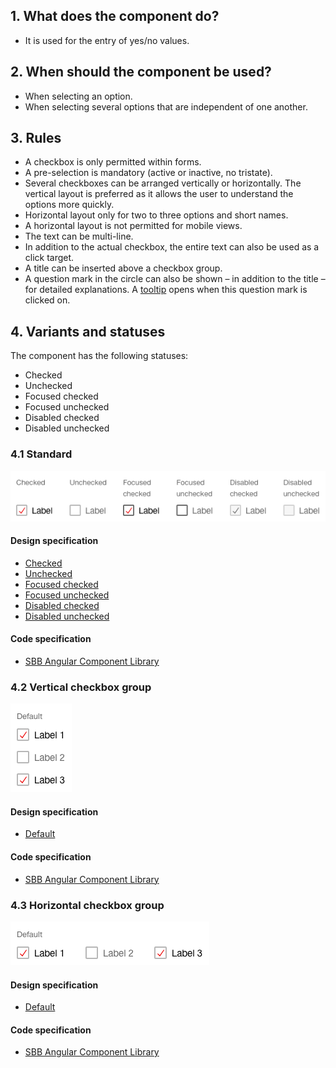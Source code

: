 ## 1. What does the component do?
* It is used for the entry of yes/no values.

## 2. When should the component be used?
* When selecting an option.
* When selecting several options that are independent of one another.

## 3. Rules
* A checkbox is only permitted within forms.
* A pre-selection is mandatory (active or inactive, no tristate).
* Several checkboxes can be arranged vertically or horizontally. The vertical layout is preferred as it allows the user to understand the options more quickly.
* Horizontal layout only for two to three options and short names.
* A horizontal layout is not permitted for mobile views.
* The text can be multi-line.
* In addition to the actual checkbox, the entire text can also be used as a click target.
* A title can be inserted above a checkbox group.
* A question mark in the circle can also be shown – in addition to the title – for detailed explanations. A [tooltip](https://digital.sbb.ch/en/components/tooltip) opens when this question mark is clicked on.
 
## 4. Variants and statuses
The component has the following statuses: 
* Checked
* Unchecked
* Focused checked
* Focused unchecked
* Disabled checked
* Disabled unchecked

### 4.1 Standard
![Image of the checkbox component in the standard variant](https://raw.githubusercontent.com/sbb-design-systems/design-system-website-documentation/master/documentation/components/checkbox/images/checkbox_default.png 'class: image')

#### Design specification
* [Checked](https://sbb.invisionapp.com/d/main#/console/15744722/327724165/inspect)
* [Unchecked](https://sbb.invisionapp.com/d/main#/console/15744722/327724166/inspect)
* [Focused checked](https://sbb.invisionapp.com/d/main#/console/15744722/327724167/inspect)
* [Focused unchecked](https://sbb.invisionapp.com/d/main#/console/15744722/327724168/inspect)
* [Disabled checked](https://sbb.invisionapp.com/d/main#/console/15744722/327724169/inspect)
* [Disabled unchecked](https://sbb.invisionapp.com/d/main#/console/15744722/327724170/inspect)

#### Code specification
* [SBB Angular Component Library](https://sbb-angular.app.sbb.ch/latest/content/checkbox)

### 4.2 Vertical checkbox group 
![Image of the checkbox as a vertical group component](https://raw.githubusercontent.com/sbb-design-systems/design-system-website-documentation/master/documentation/components/checkbox/images/checkbox_vertical.png 'class: image')

#### Design specification
* [Default](https://sbb.invisionapp.com/d/main#/console/15744722/327724171/inspect)

#### Code specification
* [SBB Angular Component Library](https://sbb-angular.app.sbb.ch/latest/content/checkbox)

### 4.3 Horizontal checkbox group
![Image of the checkbox as a horizontal group component](https://raw.githubusercontent.com/sbb-design-systems/design-system-website-documentation/master/documentation/components/checkbox/images/checkbox_horizontal.png 'class: image')

#### Design specification
* [Default](https://sbb.invisionapp.com/d/main#/console/15744722/327724172/inspect)

#### Code specification
* [SBB Angular Component Library](https://sbb-angular.app.sbb.ch/latest/content/checkbox)